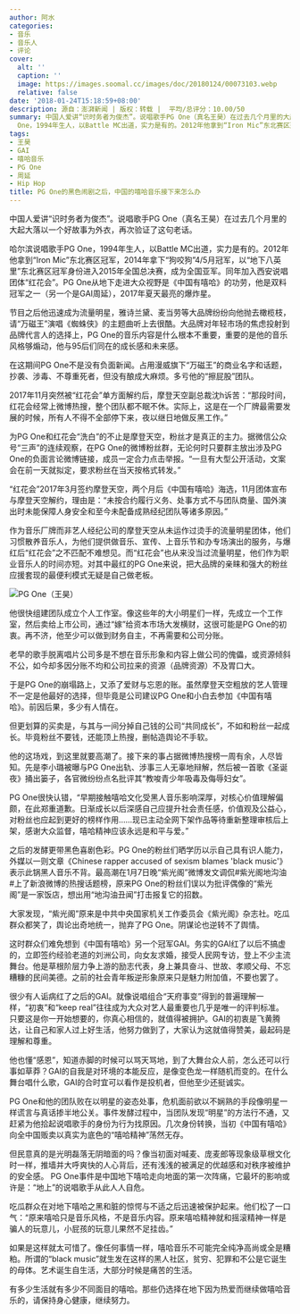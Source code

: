 ```yaml
---
author: 阿水
categories:
- 音乐
- 音乐人
- 评论
cover:
  alt: ''
  caption: ''
  image: https://images.soomal.cc/images/doc/20180124/00073103.webp
  relative: false
date: '2018-01-24T15:18:59+08:00'
description: 源自：澎湃新闻 | 版权：转载 |  平均/总评分：10.00/50
summary: 中国人爱讲“识时务者为俊杰”。说唱歌手PG One（真名王昊）在过去几个月里的大起大落以一个好故事为外衣，再次验证了这句老话。哈尔滨说唱歌手PG
  One，1994年生人，以Battle MC出道，实力是有的。2012年他拿到“Iron Mic”东北赛区冠军，2014年拿下“狗咬狗”4/5月冠军……
tags:
- 王昊
- GAI
- 嘻哈音乐
- PG One
- 周延
- Hip Hop
title: PG One的黑色闹剧之后，中国的嘻哈音乐接下来怎么办
---
```


中国人爱讲“识时务者为俊杰”。说唱歌手PG One（真名王昊）在过去几个月里的大起大落以一个好故事为外衣，再次验证了这句老话。

哈尔滨说唱歌手PG One，1994年生人，以Battle MC出道，实力是有的。2012年他拿到“Iron Mic”东北赛区冠军，2014年拿下“狗咬狗”4/5月冠军，以“地下八英里”东北赛区冠军身份进入2015年全国总决赛，成为全国亚军。同年加入西安说唱团体“红花会”。PG One从地下走进大众视野是《中国有嘻哈》的功劳，他是双料冠军之一（另一个是GAI周延），2017年夏天最亮的爆炸星。

节目之后他迅速成为流量明星，雅诗兰黛、麦当劳等大品牌纷纷向他抛去橄榄枝，请“万磁王”演唱《蜘蛛侠》的主题曲听上去很酷。大品牌对年轻市场的焦虑投射到品牌代言人的选择上，PG One的音乐内容是什么根本不重要，重要的是他的音乐风格够煽动，他与95后们同在的成长感和未来感。

在这期间PG One不是没有负面新闻。占用漫威旗下“万磁王”的商业名字和话题，抄袭、涉毒、不尊重死者，但没有酿成大麻烦。多亏他的“擦屁股”团队。

2017年11月突然被“红花会”单方面解约后，摩登天空副总裁沈h诉苦：“那段时间，红花会经常上微博热搜，整个团队都不眠不休。实际上，这是在一个厂牌最需要发展的时候，所有人不得不全部停下来，夜以继日地做反黑工作。”

为PG One和红花会“洗白”的不止是摩登天空，粉丝才是真正的主力。据微信公众号“三声”的连续观察，在PG One的微博粉丝群，无论何时只要群主放出涉及PG One的负面言论微博链接，成员一定合力点击举报。“一旦有大型公开活动，文案会在前一天就拟定，要求粉丝在当天按格式转发。”

“红花会”2017年3月签约摩登天空，两个月后《中国有嘻哈》海选，11月团体宣布与摩登天空解约，理由是：“未按合约履行义务、处事方式不与团队商量、国外演出时未能保障人身安全和至今未配备成熟经纪团队等诸多原因。”

作为音乐厂牌而非艺人经纪公司的摩登天空从未运作过烫手的流量明星团体，他们习惯散养音乐人，为他们提供做音乐、宣传、上音乐节和办专场演出的服务，与爆红后“红花会”之不匹配不难想见。而“红花会”也从来没当过流量明星，他们作为职业音乐人的时间亦短。对其中最红的PG One来说，把大品牌的亲睐和强大的粉丝应援套现的最便利模式无疑是自己做老板。

![PG One（王昊）](https://images.soomal.cc/images/doc/20180124/00073103.webp)





他很快组建团队成立个人工作室。像这些年的大小明星们一样，先成立一个工作室，然后卖给上市公司，通过“嫁”给资本市场大发横财，这很可能是PG One的初衷。再不济，他至少可以做到财务自主，不再需要和公司分账。

老早的歌手脱离唱片公司多是不想在音乐形象和内容上做公司的傀儡，或资源倾斜不公，如今却多因分账不均和公司拉来的资源（品牌资源）不及胃口大。

于是PG One的崩塌路上，又添了爱财与忘恩的账。虽然摩登天空粗放的艺人管理不一定是他最好的选择，但毕竟是公司建议PG One和小白去参加《中国有嘻哈》。前因后果，多少有人情在。

但更划算的买卖是，与其与一间分掉自己钱的公司“共同成长”，不如和粉丝一起成长。毕竟粉丝不要钱，还能顶上热搜，删帖造舆论不手软。

他的这场戏，到这里就要高潮了。接下来的事占据微博热搜榜一周有余，人尽皆知。先是李小璐被曝与PG One出轨、涉事三人无辜地辩解，然后被一首歌《圣诞夜》捅出篓子，各官微纷纷点名批评其“教唆青少年吸毒及侮辱妇女”。

PG One很快认错，“早期接触嘻哈文化受黑人音乐影响深厚，对核心价值理解偏颇，在此郑重道歉。日渐成长以后深感自己应提升社会责任感，价值观及公益心，对粉丝也应起到更好的榜样作用……现已主动全网下架作品等待重新整理审核后上架，感谢大众监督，嘻哈精神应该永远是和平与爱。”

之后的发酵更带黑色喜剧色彩。PG One的粉丝们晒学历以示自己具有识人能力，外媒以一则文章《Chinese rapper accused of sexism blames 'black music'》表示此锅黑人音乐不背。最高潮在1月7日晚“紫光阁”微博发文调侃#紫光阁地沟油#上了新浪微博的热搜话题榜，原来PG One的粉丝们误以为批评偶像的“紫光阁”是一家饭店，想出用“地沟油丑闻”打击报复它的招数。

大家发现，“紫光阁”原来是中共中央国家机关工作委员会《紫光阁》杂志社。吃瓜群众都笑了，舆论出奇地统一，抛弃了PG One。阴谋论也逆转不了舆情。

这时群众们难免想到《中国有嘻哈》另一个冠军GAI。务实的GAI红了以后不搞虚的，立即签约经验老道的刘洲公司，向女友求婚，接受人民网专访，登上不少主流舞台。他是草根阶层力争上游的励志代表，身上兼具奋斗、世故、孝顺父母、不忘糟糠的民间美德。之前的社会青年叛逆形象原来只是魅力附加值，不要也罢了。

很少有人诟病红了之后的GAI。就像说唱组合“天府事变”得到的普遍理解一样，“初衷”和“keep real”往往成为大众对艺人最重要也几乎是唯一的评判标准。只要这是你一开始想要的，你真心相信的，就值得被拥护。GAI的初衷是飞黄腾达，让自己和家人过上好生活，他努力做到了，大家认为这就值得赞美，最起码是理解和尊重。

他也懂“感恩”，知道赤脚的时候可以骂天骂地，到了大舞台众人前，怎么还可以行事如草莽？GAI的自我是对环境的本能反应，是像变色龙一样随机而变的。在什么舞台唱什么歌，GAI的合时宜可以看作是投机者，但他至少还挺诚实。

PG One和他的团队败在以明星的姿态处事，危机面前欲以不娴熟的手段像明星一样谎言与真话掺半地公关。事件发酵过程中，当团队发现“明星”的方法行不通，又赶紧为他拾起说唱歌手的身份为行为找原因。几次身份转换，当初《中国有嘻哈》向全中国贩卖以真实为底色的“嘻哈精神”荡然无存。

但民意真的是光明磊落无阴暗面的吗？像当初面对喊麦、庞麦郎等现象级草根文化时一样，推墙并大呼爽快的人心背后，还有浅浅的被满足的优越感和对秩序被维护的安全感。
PG One事件是中国地下嘻哈走向地面的第一次阵痛，它最坏的影响或许是：“地上”的说唱歌手从此人人自危。

吃瓜群众在对地下嘻哈之黑和脏的惊愕与不适之后迅速被保护起来。他们松了一口气：“原来嘻哈只是音乐风格，不是音乐内容。原来嘻哈精神就和摇滚精神一样是骗人的玩意儿，小屁孩的玩意儿果然不足挂齿。”

如果是这样就太可惜了。像任何事情一样，嘻哈音乐不可能完全纯净高尚或全是糟粕。所谓的“black music”就生发在这样的黑人社区，贫穷、犯罪和不公是它诞生的母体。艺术诞生自生活，大部分时候是痛苦的生活。

有多少生活就有多少不同面目的嘻哈。那些仍选择在地下因为热爱而继续做嘻哈音乐的，请保持身心健康，继续努力。